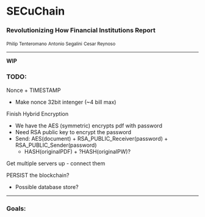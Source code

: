 # SECuChain
### Revolutionizing How Financial Institutions Report

<small>Philip Tenteromano</small>
<small>Antonio Segalini</small>
<small>Cesar Reynoso</small>

<hr>

<strong>WIP</strong>

### TODO:
Nonce + TIMESTAMP
- Make nonce 32bit intenger (~4 bill max)

Finish Hybrid Encryption
- We have the AES (symmetric) encrypts pdf with password
- Need RSA public key to encrypt the password
- Send: 
    AES(document) + RSA_PUBLIC_Receiver(password) + RSA_PUBLIC_Sender(password) 
    + HASH(originalPDF) + ?HASH(originalPW)?

Get multiple servers up - connect them

PERSIST the blockchain?
- Possible database store?

<hr>

### Goals:

